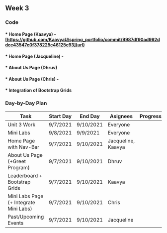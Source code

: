 ## Week 3

### Code
#### * Home Page (Kaavya) - [https://github.com/KaavyaU/spring_portfolio/commit/9987df90ad992ddcc43547c0f378225c46125c93](url)
#### * Home Page (Jacqueline) - 
#### * About Us Page (Dhruv)
#### * About Us Page (Chris) - 
#### * Integration of Bootstrap Grids

### Day-by-Day Plan
   Task                                 | Start Day | End Day   | Asignees            | Progress 
----------------------------------------| --------- | --------  | --------------------| ---------
Unit 3 Work                             | 9/7/2021  | 9/10/2021 | Everyone            | 
Mini Labs                               | 9/8/2021  | 9/9/2021  | Everyone            |
Home Page with Nav-Bar                  | 9/7/2021  | 9/10/2021 | Jacqueline, Kaavya  |
About Us Page (+Greet Program)          | 9/7/2021  | 9/10/2021 | Dhruv               | 
Leaderboard + Bootstrap Grids           | 9/7/2021  | 9/10/2021 | Kaavya              |
Mini Labs Page (+ Integrate Mini Labs)  | 9/7/2021  | 9/10/2021 | Chris               |
Past/Upcoming Events                    | 9/7/2021  | 9/10/2021 | Jacqueline          |
